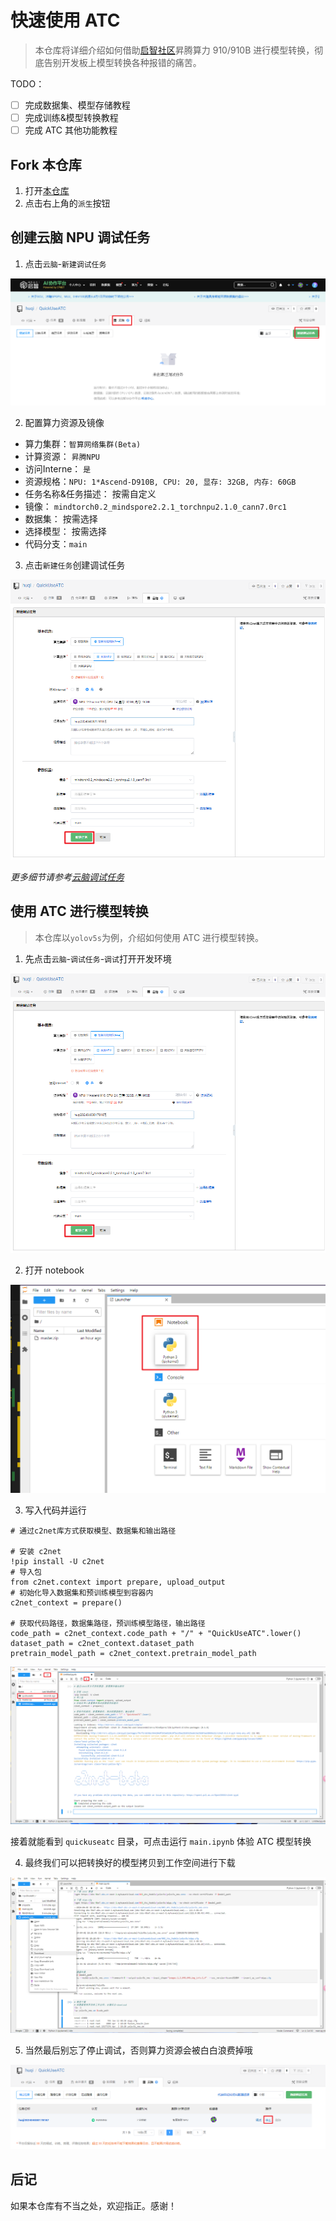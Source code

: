 # 快速使用 ATC

> 本仓库将详细介绍如何借助[启智社区][1]昇腾算力 910/910B 进行模型转换，彻底告别开发板上模型转换各种报错的痛苦。

TODO：

- [ ] 完成数据集、模型存储教程
- [ ] 完成训练&模型转换教程
- [ ] 完成 ATC 其他功能教程

## Fork 本仓库

1. 打开[本仓库][2]
2. 点击右上角的`派生`按钮

## 创建云脑 NPU 调试任务

1. 点击`云脑`-`新建调试任务`

![准备新建调试任务](./snipaste/pre_create_task.png)

2. 配置算力资源及镜像

  - 算力集群：`智算网络集群(Beta)`
  - 计算资源： `昇腾NPU`
  - 访问Interne： `是`
  - 资源规格：`NPU: 1*Ascend-D910B, CPU: 20, 显存: 32GB, 内存: 60GB`
  - 任务名称&任务描述： 按需自定义
  - 镜像： `mindtorch0.2_mindspore2.2.1_torchnpu2.1.0_cann7.0rc1`
  - 数据集： 按需选择
  - 选择模型： 按需选择
  - 代码分支：`main`

3. 点击`新建任务`创建调试任务

![新建调试任务](./snipaste/create_task.png)

*更多细节请参考[云脑调试任务][3]*

## 使用 ATC 进行模型转换

> 本仓库以`yolov5s`为例，介绍如何使用 ATC 进行模型转换。

1. 先点击`云脑`-`调试任务`-`调试`打开开发环境

![启动调试任务](./snipaste/create_task.png)

2. 打开 notebook

![打开 notebook](./snipaste/open_notebook.png)

3. 写入代码并运行

```ipynb
# 通过c2net库方式获取模型、数据集和输出路径

# 安装 c2net
!pip install -U c2net
# 导入包
from c2net.context import prepare, upload_output
# 初始化导入数据集和预训练模型到容器内
c2net_context = prepare()

# 获取代码路径，数据集路径，预训练模型路径，输出路径
code_path = c2net_context.code_path + "/" + "QuickUseATC".lower()
dataset_path = c2net_context.dataset_path
pretrain_model_path = c2net_context.pretrain_model_path
```

![运行代码](./snipaste/run_code.png)

接着就能看到 `quickuseatc` 目录，可点击运行 `main.ipynb` 体验 ATC 模型转换

4. 最终我们可以把转换好的模型拷贝到工作空间进行下载

![下载模型](./snipaste/download.png)

5. 当然最后别忘了停止调试，否则算力资源会被白白浪费掉哦

![停止调试任务](./snipaste/stop_task.png)

## 后记

如果本仓库有不当之处，欢迎指正。感谢！

<!-- 引用链接 -->

[1]: <https://openi.pcl.ac.cn/user/sign_up?sharedUser=huqi> "启智社区"
[2]: <https://openi.pcl.ac.cn/huqi/QuickUseATC> "快速使用 ATC"
[3]: <https://openi.pcl.ac.cn/docs/index.html#/cloudbrain/debug/debug> "云脑调试任务"
